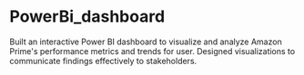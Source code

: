 # PowerBi_dashboard
Built an interactive Power BI dashboard to visualize and analyze Amazon Prime's performance metrics and trends for user.
Designed visualizations to communicate findings effectively to stakeholders.
